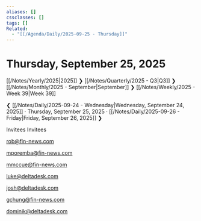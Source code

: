 ```yaml
---
aliases: []
cssclasses: []
tags: []
Related:
  - "[[/Agenda/Daily/2025-09-25 - Thursday]]"
---
```

# Thursday, September 25, 2025

[[/Notes/Yearly/2025|2025]] ❯ [[/Notes/Quarterly/2025 - Q3|Q3]] ❯ [[/Notes/Monthly/2025 - September|September]] ❯ [[/Notes/Weekly/2025 - Week 39|Week 39]]

❮ [[/Notes/Daily/2025-09-24 - Wednesday|Wednesday, September 24, 2025]] · Thursday, September 25, 2025 · [[/Notes/Daily/2025-09-26 - Friday|Friday, September 26, 2025]] ❯

Invitees
Invitees

rob@fin-news.com

mporemba@fin-news.com

mmccue@fin-news.com

luke@deltadesk.com

josh@deltadesk.com

gchung@fin-news.com

dominik@deltadesk.com 
